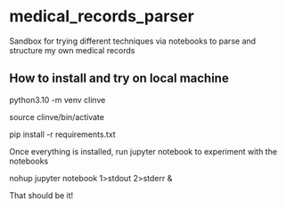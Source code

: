 # medical_records_parser
Sandbox for trying different techniques via notebooks to parse and structure my own medical records

## How to install and try on local machine

python3.10 -m venv clinve

source clinve/bin/activate

pip install -r requirements.txt

Once everything is installed, run jupyter notebook to experiment with the notebooks

nohup jupyter notebook 1>stdout 2>stderr &

That should be it!
